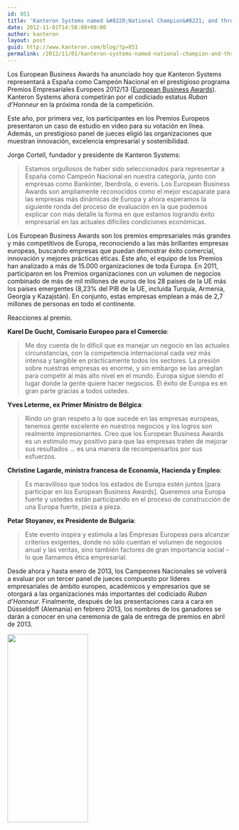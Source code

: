 ```yaml
---
id: 851
title: 'Kanteron Systems named &#8220;National Champion&#8221; and through to final round of European Business Awards'
date: 2012-11-01T14:58:08+00:00
author: kanteron
layout: post
guid: http://www.kanteron.com/blog/?p=851
permalink: /2012/11/01/kanteron-systems-named-national-champion-and-through-to-final-round-of-european-business-awards/
---
```

Los European Business Awards ha anunciado hoy que Kanteron Systems representará a España como Campeón Nacional en el prestigioso programa Premios Empresariales Europeos 2012/13 (<a title="http://www.businessawardseurope.com" href="http://www.businessawardseurope.com" target="_blank">European Business Awards</a>). Kanteron Systems ahora competirán por el codiciado estatus _Ruban d&#8217;Honneur_ en la próxima ronda de la competición.

Este año, por primera vez, los participantes en los Premios Europeos presentaron un caso de estudio en video para su votación en línea. Además, un prestigioso panel de jueces eligió las organizaciones que muestran innovación, excelencia empresarial y sostenibilidad.

Jorge Cortell, fundador y presidente de Kanteron Systems:

> Estamos orgullosos de haber sido seleccionados para representar a España como Campeón Nacional en nuestra categoría, junto con empresas como Bankinter, Iberdrola, o everis. Los European Business Awards son ampliamente reconocidos como el mejor escaparate para las empresas más dinámicas de Europa y ahora esperamos la siguiente ronda del proceso de evaluación en la que podemos explicar con más detalle la forma en que estamos logrando éxito empresarial en las actuales difíciles condiciones económicas.

Los European Business Awards son los premios empresariales más grandes y más competitivos de Europa, reconociendo a las más brillantes empresas europeas, buscando empresas que puedan demostrar éxito comercial, innovación y mejores prácticas éticas. Este año, el equipo de los Premios han analizado a más de 15.000 organizaciones de toda Europa. En 2011, participaron en los Premios organizaciones con un volumen de negocios combinado de más de mil millones de euros de los 28 países de la UE más los países emergentes (8,23% del PIB de la UE, incluida Turquía, Armenia, Georgia y Kazajstán). En conjunto, estas empresas emplean a más de 2,7 millones de personas en todo el continente.

Reacciones al premio.

**Karel De Gucht, Comisario Europeo para el Comercio**:

> Me doy cuenta de lo difícil que es manejar un negocio en las actuales circunstancias, con la competencia internacional cada vez más intensa y tangible en prácticamente todos los sectores. La presión sobre nuestras empresas es enorme, y sin embargo se las arreglan para competir al más alto nivel en el mundo. Europa sigue siendo el lugar donde la gente quiere hacer negocios. El éxito de Europa es en gran parte gracias a todos ustedes.

**Yves Leterme, ex Primer Ministro de Bélgica**:

> Rindo un gran respeto a lo que sucede en las empresas europeas, tenemos gente excelente en nuestros negocios y los logros son realmente impresionantes. Creo que los European Business Awards es un estímulo muy positivo para que las empresas traten de mejorar sus resultados &#8230; es una manera de recompensarlos por sus esfuerzos.

**Christine Lagarde, ministra francesa de Economía, Hacienda y Empleo**:

> Es maravilloso que todos los estados de Europa estén juntos [para participar en los European Business Awards]. Queremos una Europa fuerte y ustedes están participando en el proceso de construcción de una Europa fuerte, pieza a pieza.

**Petar Stoyanov, ex Presidente de Bulgaria**:

> Este evento inspira y estimula a las Empresas Europeas para alcanzar criterios exigentes, donde no sólo cuentan el volumen de negocios anual y las ventas, sino también factores de gran importancia social &#8211; lo que llamamos ética empresarial.

Desde ahora y hasta enero de 2013, los Campeones Nacionales se volverá a evaluar por un tercer panel de jueces compuesto por líderes empresariales de ámbito europeo, académicos y empresarios que se otorgará a las organizaciones más importantes del codiciado _Ruban d&#8217;Honneur_. Finalmente, después de las presentaciones cara a cara en Düsseldoff (Alemania) en febrero 2013, los nombres de los ganadores se darán a conocer en una ceremonia de gala de entrega de premios en abril de 2013.

<a href="http://www.kanteron.com/blog/entrepreneurship/2012/11/kanteron-systems-named-national-champion-and-through-to-final-round-of-european-business-awards/attachment/eba_national-champ_logo-2012-13/" rel="attachment wp-att-852"><img class="aligncenter" title="EBA_National Champ_Logo 2012-13" src="http://blog.kanteron.com/es/wp-content/uploads/sites/2/2012/11/EBA_National-Champ_Logo-2012-13.png" alt="" width="181" height="422" /></a>